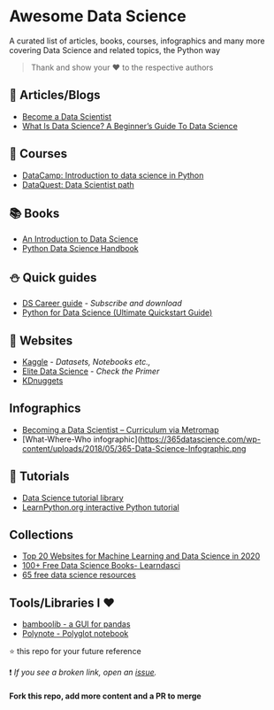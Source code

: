 # Awesome Data Science

A curated list of articles, books, courses, infographics and many more covering Data Science and related topics, the Python way

> Thank and show your :hearts: to the respective authors

## :pencil: Articles/Blogs
- [Become a Data Scientist](https://elitedatascience.com/become-a-data-scientist)
- [What Is Data Science? A Beginner’s Guide To Data Science](https://www.edureka.cno/blog/what-is-data-science/)

## :page_facing_up: Courses
- [DataCamp: Introduction to data science in Python](https://www.datacamp.com/courses/introduction-to-data-science-in-python)
- [DataQuest: Data Scientist path](https://www.dataquest.io/path/data-scientist/)

## :books: Books
- [An Introduction to Data Science](https://docs.google.com/file/d/0B6iefdnF22XQeVZDSkxjZ0Z5VUE/edit?pli=1)
- [Python Data Science Handbook](https://github.com/jakevdp/PythonDataScienceHandbook)

## :snowman: Quick guides
- [DS Career guide](https://elitedatascience.com) - _Subscribe and download_
- [Python for Data Science (Ultimate Quickstart Guide)](https://elitedatascience.com/python-quickstart)

## :link: Websites
- [Kaggle](https://www.kaggle.com) - _Datasets, Notebooks etc.,_
- [Elite Data Science](https://elitedatascience.com) - _Check the Primer_
- [KDnuggets](https://www.kdnuggets.com)

## Infographics
- [Becoming a Data Scientist – Curriculum via Metromap](http://nirvacana.com/thoughts/2013/07/08/becoming-a-data-scientist/)
- [What-Where-Who infographic](https://365datascience.com/wp-content/uploads/2018/05/365-Data-Science-Infographic.png

## :page_with_curl: Tutorials
- [Data Science tutorial library](https://data-flair.training/blogs/data-science-tutorials-home/)
- [LearnPython.org interactive Python tutorial](https://www.learnpython.org)

## Collections

- [Top 20 Websites for Machine Learning and Data Science in 2020](https://medium.com/swlh/top-20-websites-for-machine-learning-and-data-science-d0b113130068)
- [100+ Free Data Science Books- Learndasci](https://www.learndatasci.com/free-data-science-books/)
- [65 free data science resources](https://elitedatascience.com/data-science-resources)

## Tools/Libraries I :hearts:
- [bamboolib - a GUI for pandas](https://bamboolib.8080labs.com)
- [Polynote - Polyglot notebook](https://polynote.org)

:star: this repo for your future reference

:heavy_exclamation_mark: *If you see a broken link, open an [issue](https://github.com/VidyasagarMSC/Awesome-DS/issues/new).*

#### Fork this repo, add more content and a PR to merge
